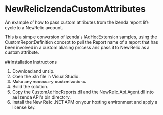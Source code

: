 # NewRelicIzendaCustomAttributes
An example of how to pass custom attributes from the Izenda report life cycle to a NewRelic account.

This is a simple conversion of Izenda's IAdHocExtension samples, using the CustomReportDefinition concept to pull the Report
name of a report that has been involved in a custom aliasing process and pass it to New Relic as a custom attribute.

##Installation Instructions
1. Download and unzip.
2. Open the .sln file in Visual Studio.
3. Make any necessary customizations.
4. Build the solution.
5. Copy the CustomAdHocReports.dll and the NewRelic.Api.Agent.dll into an Izenda API's bin directory.
6. Install the New Relic .NET APM on your hosting environment and apply a license key.

